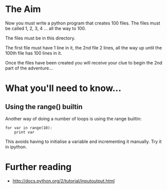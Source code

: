 # The Aim

Now you must write a python program that creates 100 files. The files must be called 1, 2, 3, 4 ... all the way to 100.

The files must be in this directory.

The first file must have 1 line in it, the 2nd file 2 lines, all the way up until the 100th file has 100 lines in it.

Once the files have been created you will receive your clue to begin the 2nd part of the adventure...

# What you'll need to know...

## Using the range() builtin

Another way of doing a number of loops is using the range builtin:

    for var in range(10):
        print var

This avoids having to initialise a variable and incrementing it manually. Try it in ipython.

# Further reading

* http://docs.python.org/2/tutorial/inputoutput.html
